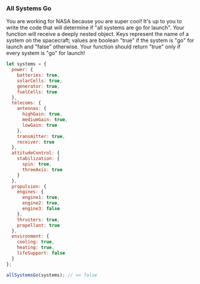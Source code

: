 ### All Systems Go

You are working for NASA because you are super cool! It's up to you to write the
code that will determine if "all systems are go for launch". Your function will
receive a deeply nested object. Keys represent the name of a system on the
spacecraft; values are boolean "true" if the system is "go" for launch and
"false" otherwise. Your function should return "true" only if every system is
"go" for launch!

```javascript
let systems = {
  power: {
    batteries: true,
    solarCells: true,
    generator: true,
    fuelCells: true
  },
  telecoms: {
    antennas: {
      highGain: true,
      mediumGain: true,
      lowGain: true
    },
    transmitter: true,
    receiver: true
  },
  attitudeControl: {
    stabilization: {
      spin: true,
      threeAxis: true
    }
  },
  propulsion: {
    engines: {
      engine1: true,
      engine2: true,
      engine3: false
    },
    thrusters: true,
    propellant: true
  },
  environment: {
    cooling: true,
    heating: true,
    lifeSupport: false
  }
};

allSystemsGo(systems); // => false
```
